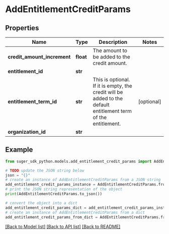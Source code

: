 # AddEntitlementCreditParams


## Properties

Name | Type | Description | Notes
------------ | ------------- | ------------- | -------------
**credit_amount_increment** | **float** | The amount to be added to the credit amount. | 
**entitlement_id** | **str** |  | 
**entitlement_term_id** | **str** | This is optional. If it is empty, the credit will be added to the default entitlement term of the entitlement. | [optional] 
**organization_id** | **str** |  | 

## Example

```python
from suger_sdk_python.models.add_entitlement_credit_params import AddEntitlementCreditParams

# TODO update the JSON string below
json = "{}"
# create an instance of AddEntitlementCreditParams from a JSON string
add_entitlement_credit_params_instance = AddEntitlementCreditParams.from_json(json)
# print the JSON string representation of the object
print(AddEntitlementCreditParams.to_json())

# convert the object into a dict
add_entitlement_credit_params_dict = add_entitlement_credit_params_instance.to_dict()
# create an instance of AddEntitlementCreditParams from a dict
add_entitlement_credit_params_from_dict = AddEntitlementCreditParams.from_dict(add_entitlement_credit_params_dict)
```
[[Back to Model list]](../README.md#documentation-for-models) [[Back to API list]](../README.md#documentation-for-api-endpoints) [[Back to README]](../README.md)


